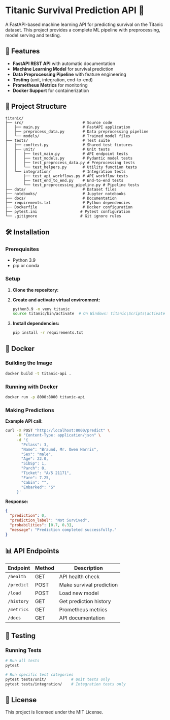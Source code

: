 # Titanic Survival Prediction API 🚢

A FastAPI-based machine learning API for predicting survival on the Titanic dataset. This project provides a complete ML pipeline with preprocessing, model serving and testing.

## 🚀 Features

- **FastAPI REST API** with automatic documentation
- **Machine Learning Model** for survival prediction
- **Data Preprocessing Pipeline** with feature engineering
- **Testing** (unit, integration, end-to-end)
- **Prometheus Metrics** for monitoring
- **Docker Support** for containerization

## 📁 Project Structure

```
titanic/
├── src/                          # Source code
│   ├── main.py                   # FastAPI application
│   ├── preprocess_data.py        # Data preprocessing pipeline
│   └── models/                   # Trained model files
├── tests/                        # Test suite
│   ├── conftest.py               # Shared test fixtures
│   ├── unit/                     # Unit tests
│   │   ├── test_main.py          # API endpoint tests
│   │   ├── test_models.py        # Pydantic model tests
│   │   ├── test_preprocess_data.py # Preprocessing tests
│   │   └── test_helpers.py       # Utility function tests
│   └── integration/              # Integration tests
│       ├── test_api_workflows.py # API workflow tests
│       ├── test_end_to_end.py    # End-to-end tests
│       └── test_preprocessing_pipeline.py # Pipeline tests
├── data/                         # Dataset files
├── notebooks/                    # Jupyter notebooks
├── docs/                         # Documentation
├── requirements.txt              # Python dependencies
├── Dockerfile                    # Docker configuration
├── pytest.ini                   # Pytest configuration
└── .gitignore                   # Git ignore rules
```

## 🛠️ Installation

### Prerequisites

- Python 3.9
- pip or conda

### Setup

1. **Clone the repository:**

2. **Create and activate virtual environment:**
   ```bash
   python3.9 -m venv titanic
   source titanic/bin/activate  # On Windows: titanic\Scripts\activate
   ```
3. **Install dependencies:**
   ```bash
   pip install -r requirements.txt
   ```

## 🐳 Docker

### Building the Image

```bash
docker build -t titanic-api .
```

### Running with Docker

```bash
docker run -p 8000:8000 titanic-api
```

### Making Predictions

**Example API call:**
```bash
curl -X POST "http://localhost:8000/predict" \
     -H "Content-Type: application/json" \
     -d '{
       "Pclass": 3,
       "Name": "Braund, Mr. Owen Harris",
       "Sex": "male",
       "Age": 22.0,
       "SibSp": 1,
       "Parch": 0,
       "Ticket": "A/5 21171",
       "Fare": 7.25,
       "Cabin": "",
       "Embarked": "S"
     }'
```

**Response:**
```json
{
  "prediction": 0,
  "prediction_label": "Not Survived",
  "probabilities": [0.7, 0.3],
  "message": "Prediction completed successfully."
}
```

## 📊 API Endpoints

| Endpoint | Method | Description |
|----------|--------|-------------|
| `/health` | GET | API health check |
| `/predict` | POST | Make survival prediction |
| `/load` | POST | Load new model |
| `/history` | GET | Get prediction history |
| `/metrics` | GET | Prometheus metrics |
| `/docs` | GET | API documentation |

## 🧪 Testing

### Running Tests

```bash
# Run all tests
pytest

# Run specific test categories
pytest tests/unit/           # Unit tests only
pytest tests/integration/    # Integration tests only
```

## 📝 License

This project is licensed under the MIT License.
